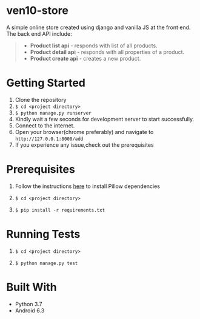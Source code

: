 # ven10-store
A simple online store created using django and vanilla JS at the front end. The back end API include:
>* **Product list api** - responds with list of all products.
>* **Product detail api** - responds with all properties of a product.
>* **Product create api** - creates a new product.

# Getting Started
1. Clone the repository
2. `$ cd <project directory>`
3. `$ python manage.py runserver`
4. Kindly wait a few seconds for development server to start successfully.
5. Connect to the internet.
6. Open your browser(chrome preferably) and navigate to `http://127.0.0.1:8000/add`
7. If you experience any issue,check out the prerequisites

# Prerequisites
1. Follow the instructions [here](https://pillow.readthedocs.io/en/stable/installation.html) to install Pillow dependencies 

2. `$ cd <project directory>`

3. `$ pip install -r requirements.txt`

# Running Tests

1. `$ cd <project directory>`

2. `$ python manage.py test`

# Built With

* Python 3.7
* Android 6.3